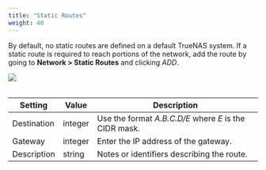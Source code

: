 ```yaml
---
title: "Static Routes"
weight: 40
---
```


By default, no static routes are defined on a default TrueNAS system.
If a static route is required to reach portions of the network, add the route by going to **Network > Static Routes** and clicking *ADD*.

<img src="/images/CORE/12.0/NetworkStaticRoutesAdd.png">
<br><br>

| Setting | Value | Description |
|---------|-------|-------------|
| Destination | integer | Use the format *A.B.C.D/E* where *E* is the CIDR mask. |
| Gateway | integer | Enter the IP address of the gateway. |
| Description | string | Notes or identifiers describing the route. |